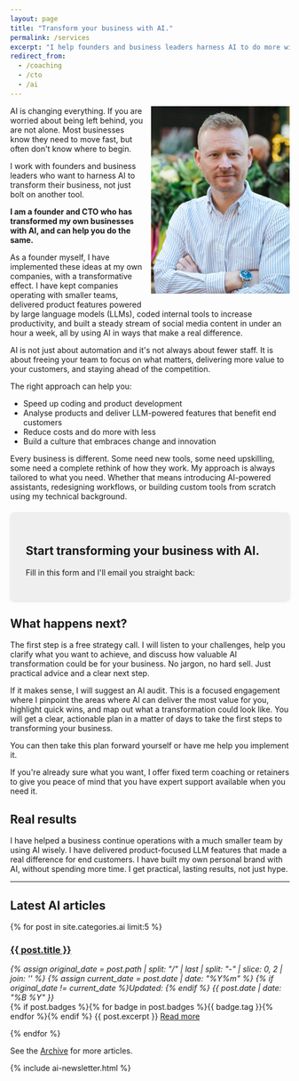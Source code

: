 ```yaml
---
layout: page
title: "Transform your business with AI."
permalink: /services
excerpt: "I help founders and business leaders harness AI to do more with less, build teams that thrive, and deliver products that stand out."
redirect_from:
  - /coaching
  - /cto
  - /ai
---
```


<img alt='Chris Parsons' src='/assets/img/chris-headshot-full.jpg' class='rounded-lg' style='margin: 0 0 1em 1em; float: right; width: 50%; max-width: 250px;'/>

AI is changing everything. If you are worried about being left behind, you are not alone. Most businesses know they need to move fast, but often don't know where to begin.

I work with founders and business leaders who want to harness AI to transform their business, not just bolt on another tool.

__I am a founder and CTO who has transformed my own businesses with AI, and can help you do the same.__

As a founder myself, I have implemented these ideas at my own companies, with a transformative effect. I have kept companies operating with smaller teams, delivered product features powered by large language models (LLMs), coded internal tools to increase productivity, and built a steady stream of social media content in under an hour a week, all by using AI in ways that make a real difference.

AI is not just about automation and it's not always about fewer staff. It is about freeing your team to focus on what matters, delivering more value to your customers, and staying ahead of the competition.

The right approach can help you:

- Speed up coding and product development
- Analyse products and deliver LLM-powered features that benefit end customers
- Reduce costs and do more with less
- Build a culture that embraces change and innovation

<!--more-->

Every business is different. Some need new tools, some need upskilling, some need a complete rethink of how they work. My approach is always tailored to what you need. Whether that means introducing AI-powered assistants, redesigning workflows, or building custom tools from scratch using my technical background.

<div style="background-color: #efefef; border-radius: 8px; padding: 2em; margin: 20px 0; box-shadow: 0 2px 4px rgba(0,0,0,0.1);">
<h2>Start transforming your business with AI.</h2>
    <p>
      Fill in this form and I'll email you straight back:
    </p>  

<script async data-uid="2c57927fef" src="https://chrismdp.kit.com/2c57927fef/index.js"></script>

</div>

## What happens next?

The first step is a free strategy call. I will listen to your challenges, help you clarify what you want to achieve, and discuss how valuable AI transformation could be for your business. No jargon, no hard sell. Just practical advice and a clear next step.

If it makes sense, I will suggest an AI audit. This is a focused engagement where I pinpoint the areas where AI can deliver the most value for you, highlight quick wins, and map out what a transformation could look like. You will get a clear, actionable plan in a matter of days to take the first steps to transforming your business.

You can then take this plan forward yourself or have me help you implement it.

If you're already sure what you want, I offer fixed term coaching or retainers to give you peace of mind that you have expert support available when you need it.

## Real results

I have helped a business continue operations with a much smaller team by using AI wisely. I have delivered product-focused LLM features that made a real difference for end customers. I have built my own personal brand with AI, without spending more time. I  get practical, lasting results, not just hype.

<hr/>

## Latest AI articles

{% for post in site.categories.ai limit:5 %}
   <div class="post-preview py-4">
   <h3><a href="{{ site.baseurl }}{{ post.url }}">{{ post.title }}</a></h3>

   <div style='font-style: italic' class="pb-1 post-date">
   {% assign original_date = post.path | split: "/" | last | split: "-" | slice: 0, 2 | join: '' %}
   {% assign current_date = post.date | date: "%Y%m" %}
   {% if original_date != current_date %}Updated: {% endif %}
   {{ post.date | date: "%B %Y" }}
   </div>
   {% if post.badges %}{% for badge in post.badges %}<span class="badge badge-{{ badge.type }}">{{ badge.tag }}</span>{% endfor %}{% endif %}
   {{ post.excerpt }}
   <a class='underline' href="{{ site.baseurl }}{{ post.url }}">Read more</a>
   <div style='clear: both;'></div>
   </div>

{% endfor %}


See the <a href="{{ site.baseurl }}/all/">Archive</a> for more articles. 

{% include ai-newsletter.html %}